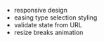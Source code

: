 - responsive design
- easing type selection styling
- validate state from URL
- resize breaks animation 